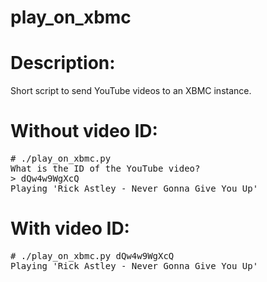 play_on_xbmc
======

# Description:
Short script to send YouTube videos to an XBMC instance.

# Without video ID:
<pre>
# ./play_on_xbmc.py
What is the ID of the YouTube video?
> dQw4w9WgXcQ
Playing 'Rick Astley - Never Gonna Give You Up'
</pre>

# With video ID:
<pre>
# ./play_on_xbmc.py dQw4w9WgXcQ
Playing 'Rick Astley - Never Gonna Give You Up'
</pre>